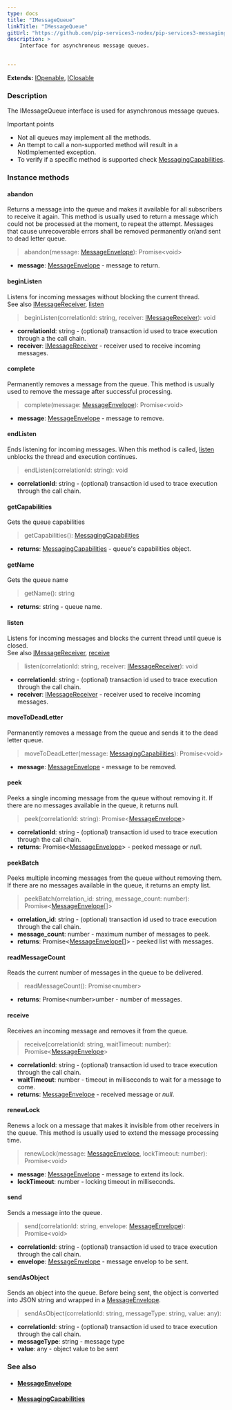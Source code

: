 ```yaml
---
type: docs
title: "IMessageQueue"
linkTitle: "IMessageQueue"
gitUrl: "https://github.com/pip-services3-nodex/pip-services3-messaging-nodex"
description: >
    Interface for asynchronous message queues.

     
---
```


**Extends:** [IOpenable](../../../commons/run/iopenable), [IClosable](../../../commons/run/iclosable)

### Description

The IMessageQueue interface is used for asynchronous message queues.

Important points

- Not all queues may implement all the methods.
- An ttempt to call a non-supported method will result in a NotImplemented exception.
- To verify if a specific method is supported check [MessagingCapabilities](../messaging_capabilities). 

### Instance methods

#### abandon
Returns a message into the queue and makes it available for all subscribers to receive it again. This method is usually used to return a message which could not be processed at the moment, to repeat the attempt. Messages that cause unrecoverable errors shall be removed permanently or/and sent to dead letter queue.

> abandon(message: [MessageEnvelope](../message_envelope)): Promise\<void\>

- **message**: [MessageEnvelope](../message_envelope) - message to return.

#### beginListen
Listens for incoming messages without blocking the current thread.  
See also [IMessageReceiver](../imessage_receiver), [listen](#listen)

> beginListen(correlationId: string, receiver: [IMessageReceiver](../imessage_receiver)): void

- **correlationId**: string - (optional) transaction id used to trace execution through a the call chain.
- **receiver**: [IMessageReceiver](../imessage_receiver) - receiver used to receive incoming messages.

#### complete
Permanently removes a message from the queue. This method is usually used to remove the message after successful processing.

> complete(message: [MessageEnvelope](../message_envelope)): Promise\<void\>

- **message**: [MessageEnvelope](../message_envelope) - message to remove.

#### endListen
Ends listening for incoming messages. When this method is called, [listen](#listen) unblocks the thread and execution continues.

> endListen(correlationId: string): void

- **correlationId**: string - (optional) transaction id used to trace execution through the call chain.

#### getCapabilities
Gets the queue capabilities

> getCapabilities(): [MessagingCapabilities](../messaging_capabilities)

- **returns**: [MessagingCapabilities](../messaging_capabilities) - queue's capabilities object.

#### getName
Gets the queue name

> getName(): string

- **returns**: string - queue name.

#### listen
Listens for incoming messages and blocks the current thread until queue is closed.  
See also [IMessageReceiver](../imessage_receiver), [receive](#receive)

> listen(correlationId: string, receiver: [IMessageReceiver](../imessage_receiver)): void

- **correlationId**: string - (optional) transaction id used to trace execution through the call chain.
- **receiver**: [IMessageReceiver](../imessage_receiver) - receiver used to receive incoming messages.


#### moveToDeadLetter
Permanently removes a message from the queue and sends it to the dead letter queue.

> moveToDeadLetter(message: [MessagingCapabilities](../messaging_capabilities)): Promise\<void\>

- **message**: [MessageEnvelope](../message_envelope) - message to be removed.

#### peek
Peeks a single incoming message from the queue without removing it. If there are no messages available in the queue, it returns null.

> peek(correlationId: string): Promise<[MessageEnvelope](../message_envelope)>

- **correlationId**: string - (optional) transaction id used to trace execution through the call chain.
- **returns**: Promise<[MessageEnvelope](../message_envelope)> - peeked message or *null*.

#### peekBatch
Peeks multiple incoming messages from the queue without removing them. If there are no messages available in the queue, it returns an empty list.

> peekBatch(orrelation_id: string, message_count: number): Promise<[MessageEnvelope](../message_envelope)[]>

- **orrelation_id**: string - (optional) transaction id used to trace execution through the call chain.
- **message_count**: number - maximum number of messages to peek.
- **returns**: Promise<[MessageEnvelope](../message_envelope)[]> - peeked list with messages.

#### readMessageCount
Reads the current number of messages in the queue to be delivered.

> readMessageCount(): Promise\<number\>

- **returns**: Promise\<number\>umber - number of messages.

#### receive
Receives an incoming message and removes it from the queue.

> receive(correlationId: string, waitTimeout: number): Promise<[MessageEnvelope](../message_envelope)>

- **correlationId**: string - (optional) transaction id used to trace execution through the call chain.
- **waitTimeout**: number - timeout in milliseconds to wait for a message to come.
- **returns**: [MessageEnvelope](../message_envelope) - received message or *null*.

#### renewLock
Renews a lock on a message that makes it invisible from other receivers in the queue. This method is usually used to extend the message processing time.

> renewLock(message: [MessageEnvelope](../message_envelope), lockTimeout: number): Promise\<void\>

- **message**: [MessageEnvelope](../message_envelope) - message to extend its lock.
- **lockTimeout**: number - locking timeout in milliseconds.

#### send
Sends a message into the queue.

> send(correlationId: string, envelope: [MessageEnvelope](../message_envelope)): Promise\<void\>

- **correlationId**: string - (optional) transaction id used to trace execution through the call chain.
- **envelope**: [MessageEnvelope](../message_envelope) - message envelop to be sent.

#### sendAsObject
Sends an object into the queue. Before being sent, the object is converted into JSON string and wrapped in a [MessageEnvelope](../message_envelope).

> sendAsObject(correlationId: string, messageType: string, value: any): 

- **correlationId**: string - (optional) transaction id used to trace execution through the call chain.
- **messageType**: string - message type
- **value**: any - object value to be sent



### See also
- #### [MessageEnvelope](../message_envelope)
- #### [MessagingCapabilities](../messaging_capabilities)
